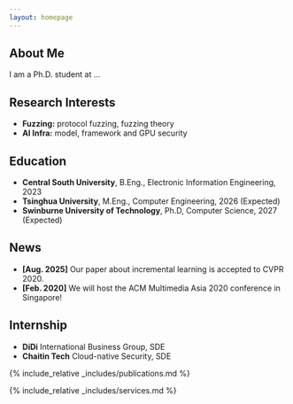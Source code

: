 ```yaml
---
layout: homepage
---
```


## About Me

I am a Ph.D. student at ...

## Research Interests

- **Fuzzing:** protocol fuzzing, fuzzing theory
- **AI Infra:**  model, framework and GPU security

## Education

- **Central South University**, B.Eng., Electronic Information Engineering, 2023
- **Tsinghua University**, M.Eng., Computer Engineering, 2026 (Expected)
- **Swinburne University of Technology**, Ph.D, Computer Science, 2027 (Expected)

## News

- **[Aug. 2025]** Our paper about incremental learning is accepted to CVPR 2020.
- **[Feb. 2020]** We will host the ACM Multimedia Asia 2020 conference in Singapore!

## Internship

- **DiDi** International Business Group, SDE
- **Chaitin Tech** Cloud-native Security, SDE

{% include_relative _includes/publications.md %}

{% include_relative _includes/services.md %}
